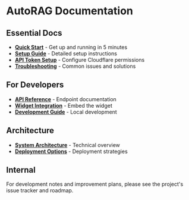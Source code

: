 # AutoRAG Documentation

## Essential Docs

- **[Quick Start](./ESSENTIAL.md)** - Get up and running in 5 minutes
- **[Setup Guide](./SETUP.md)** - Detailed setup instructions
- **[API Token Setup](./API_TOKEN_SETUP.md)** - Configure Cloudflare permissions
- **[Troubleshooting](./TROUBLESHOOTING.md)** - Common issues and solutions

## For Developers

- **[API Reference](./developers/api-reference.md)** - Endpoint documentation
- **[Widget Integration](./developers/widget-integration.md)** - Embed the widget
- **[Development Guide](./developers/development-guide.md)** - Local development

## Architecture

- **[System Architecture](./architects/system-architecture.md)** - Technical overview
- **[Deployment Options](./architects/deployment-options.md)** - Deployment strategies

## Internal

For development notes and improvement plans, please see the project's issue tracker and roadmap.